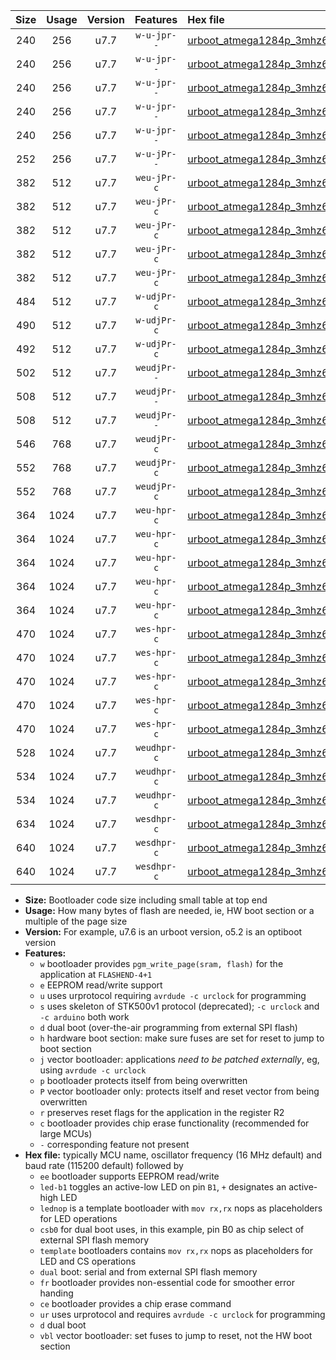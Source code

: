 |Size|Usage|Version|Features|Hex file|
|:-:|:-:|:-:|:-:|:--|
|240|256|u7.7|`w-u-jpr--`|[urboot_atmega1284p_3mhz6864_230400bps_led+b5_ur_vbl.hex](https://raw.githubusercontent.com/stefanrueger/urboot.hex/main/mcus/atmega1284p/fcpu_3mhz6864/230400_bps/urboot_atmega1284p_3mhz6864_230400bps_led+b5_ur_vbl.hex)|
|240|256|u7.7|`w-u-jpr--`|[urboot_atmega1284p_3mhz6864_230400bps_led+b7_ur_vbl.hex](https://raw.githubusercontent.com/stefanrueger/urboot.hex/main/mcus/atmega1284p/fcpu_3mhz6864/230400_bps/urboot_atmega1284p_3mhz6864_230400bps_led+b7_ur_vbl.hex)|
|240|256|u7.7|`w-u-jpr--`|[urboot_atmega1284p_3mhz6864_230400bps_led+c7_ur_vbl.hex](https://raw.githubusercontent.com/stefanrueger/urboot.hex/main/mcus/atmega1284p/fcpu_3mhz6864/230400_bps/urboot_atmega1284p_3mhz6864_230400bps_led+c7_ur_vbl.hex)|
|240|256|u7.7|`w-u-jpr--`|[urboot_atmega1284p_3mhz6864_230400bps_led+d7_ur_vbl.hex](https://raw.githubusercontent.com/stefanrueger/urboot.hex/main/mcus/atmega1284p/fcpu_3mhz6864/230400_bps/urboot_atmega1284p_3mhz6864_230400bps_led+d7_ur_vbl.hex)|
|240|256|u7.7|`w-u-jpr--`|[urboot_atmega1284p_3mhz6864_230400bps_lednop_ur_vbl.hex](https://raw.githubusercontent.com/stefanrueger/urboot.hex/main/mcus/atmega1284p/fcpu_3mhz6864/230400_bps/urboot_atmega1284p_3mhz6864_230400bps_lednop_ur_vbl.hex)|
|252|256|u7.7|`w-u-jPr--`|[urboot_atmega1284p_3mhz6864_230400bps_ur_vbl.hex](https://raw.githubusercontent.com/stefanrueger/urboot.hex/main/mcus/atmega1284p/fcpu_3mhz6864/230400_bps/urboot_atmega1284p_3mhz6864_230400bps_ur_vbl.hex)|
|382|512|u7.7|`weu-jPr-c`|[urboot_atmega1284p_3mhz6864_230400bps_ee_led+b5_fr_ce_ur_vbl.hex](https://raw.githubusercontent.com/stefanrueger/urboot.hex/main/mcus/atmega1284p/fcpu_3mhz6864/230400_bps/urboot_atmega1284p_3mhz6864_230400bps_ee_led+b5_fr_ce_ur_vbl.hex)|
|382|512|u7.7|`weu-jPr-c`|[urboot_atmega1284p_3mhz6864_230400bps_ee_led+b7_fr_ce_ur_vbl.hex](https://raw.githubusercontent.com/stefanrueger/urboot.hex/main/mcus/atmega1284p/fcpu_3mhz6864/230400_bps/urboot_atmega1284p_3mhz6864_230400bps_ee_led+b7_fr_ce_ur_vbl.hex)|
|382|512|u7.7|`weu-jPr-c`|[urboot_atmega1284p_3mhz6864_230400bps_ee_led+c7_fr_ce_ur_vbl.hex](https://raw.githubusercontent.com/stefanrueger/urboot.hex/main/mcus/atmega1284p/fcpu_3mhz6864/230400_bps/urboot_atmega1284p_3mhz6864_230400bps_ee_led+c7_fr_ce_ur_vbl.hex)|
|382|512|u7.7|`weu-jPr-c`|[urboot_atmega1284p_3mhz6864_230400bps_ee_led+d7_fr_ce_ur_vbl.hex](https://raw.githubusercontent.com/stefanrueger/urboot.hex/main/mcus/atmega1284p/fcpu_3mhz6864/230400_bps/urboot_atmega1284p_3mhz6864_230400bps_ee_led+d7_fr_ce_ur_vbl.hex)|
|382|512|u7.7|`weu-jPr-c`|[urboot_atmega1284p_3mhz6864_230400bps_ee_lednop_fr_ce_ur_vbl.hex](https://raw.githubusercontent.com/stefanrueger/urboot.hex/main/mcus/atmega1284p/fcpu_3mhz6864/230400_bps/urboot_atmega1284p_3mhz6864_230400bps_ee_lednop_fr_ce_ur_vbl.hex)|
|484|512|u7.7|`w-udjPr-c`|[urboot_atmega1284p_3mhz6864_230400bps_led+c7_csb3_dual_fr_ce_ur_vbl.hex](https://raw.githubusercontent.com/stefanrueger/urboot.hex/main/mcus/atmega1284p/fcpu_3mhz6864/230400_bps/urboot_atmega1284p_3mhz6864_230400bps_led+c7_csb3_dual_fr_ce_ur_vbl.hex)|
|490|512|u7.7|`w-udjPr-c`|[urboot_atmega1284p_3mhz6864_230400bps_led+d7_csc7_dual_fr_ce_ur_vbl.hex](https://raw.githubusercontent.com/stefanrueger/urboot.hex/main/mcus/atmega1284p/fcpu_3mhz6864/230400_bps/urboot_atmega1284p_3mhz6864_230400bps_led+d7_csc7_dual_fr_ce_ur_vbl.hex)|
|492|512|u7.7|`w-udjPr-c`|[urboot_atmega1284p_3mhz6864_230400bps_template_dual_fr_ce_ur_vbl.hex](https://raw.githubusercontent.com/stefanrueger/urboot.hex/main/mcus/atmega1284p/fcpu_3mhz6864/230400_bps/urboot_atmega1284p_3mhz6864_230400bps_template_dual_fr_ce_ur_vbl.hex)|
|502|512|u7.7|`weudjPr--`|[urboot_atmega1284p_3mhz6864_230400bps_ee_led+c7_csb3_dual_fr_ur_vbl.hex](https://raw.githubusercontent.com/stefanrueger/urboot.hex/main/mcus/atmega1284p/fcpu_3mhz6864/230400_bps/urboot_atmega1284p_3mhz6864_230400bps_ee_led+c7_csb3_dual_fr_ur_vbl.hex)|
|508|512|u7.7|`weudjPr--`|[urboot_atmega1284p_3mhz6864_230400bps_ee_led+d7_csc7_dual_fr_ur_vbl.hex](https://raw.githubusercontent.com/stefanrueger/urboot.hex/main/mcus/atmega1284p/fcpu_3mhz6864/230400_bps/urboot_atmega1284p_3mhz6864_230400bps_ee_led+d7_csc7_dual_fr_ur_vbl.hex)|
|508|512|u7.7|`weudjPr--`|[urboot_atmega1284p_3mhz6864_230400bps_ee_template_dual_fr_ur_vbl.hex](https://raw.githubusercontent.com/stefanrueger/urboot.hex/main/mcus/atmega1284p/fcpu_3mhz6864/230400_bps/urboot_atmega1284p_3mhz6864_230400bps_ee_template_dual_fr_ur_vbl.hex)|
|546|768|u7.7|`weudjPr-c`|[urboot_atmega1284p_3mhz6864_230400bps_ee_led+c7_csb3_dual_fr_ce_ur_vbl.hex](https://raw.githubusercontent.com/stefanrueger/urboot.hex/main/mcus/atmega1284p/fcpu_3mhz6864/230400_bps/urboot_atmega1284p_3mhz6864_230400bps_ee_led+c7_csb3_dual_fr_ce_ur_vbl.hex)|
|552|768|u7.7|`weudjPr-c`|[urboot_atmega1284p_3mhz6864_230400bps_ee_led+d7_csc7_dual_fr_ce_ur_vbl.hex](https://raw.githubusercontent.com/stefanrueger/urboot.hex/main/mcus/atmega1284p/fcpu_3mhz6864/230400_bps/urboot_atmega1284p_3mhz6864_230400bps_ee_led+d7_csc7_dual_fr_ce_ur_vbl.hex)|
|552|768|u7.7|`weudjPr-c`|[urboot_atmega1284p_3mhz6864_230400bps_ee_template_dual_fr_ce_ur_vbl.hex](https://raw.githubusercontent.com/stefanrueger/urboot.hex/main/mcus/atmega1284p/fcpu_3mhz6864/230400_bps/urboot_atmega1284p_3mhz6864_230400bps_ee_template_dual_fr_ce_ur_vbl.hex)|
|364|1024|u7.7|`weu-hpr-c`|[urboot_atmega1284p_3mhz6864_230400bps_ee_led+b5_fr_ce_ur.hex](https://raw.githubusercontent.com/stefanrueger/urboot.hex/main/mcus/atmega1284p/fcpu_3mhz6864/230400_bps/urboot_atmega1284p_3mhz6864_230400bps_ee_led+b5_fr_ce_ur.hex)|
|364|1024|u7.7|`weu-hpr-c`|[urboot_atmega1284p_3mhz6864_230400bps_ee_led+b7_fr_ce_ur.hex](https://raw.githubusercontent.com/stefanrueger/urboot.hex/main/mcus/atmega1284p/fcpu_3mhz6864/230400_bps/urboot_atmega1284p_3mhz6864_230400bps_ee_led+b7_fr_ce_ur.hex)|
|364|1024|u7.7|`weu-hpr-c`|[urboot_atmega1284p_3mhz6864_230400bps_ee_led+c7_fr_ce_ur.hex](https://raw.githubusercontent.com/stefanrueger/urboot.hex/main/mcus/atmega1284p/fcpu_3mhz6864/230400_bps/urboot_atmega1284p_3mhz6864_230400bps_ee_led+c7_fr_ce_ur.hex)|
|364|1024|u7.7|`weu-hpr-c`|[urboot_atmega1284p_3mhz6864_230400bps_ee_led+d7_fr_ce_ur.hex](https://raw.githubusercontent.com/stefanrueger/urboot.hex/main/mcus/atmega1284p/fcpu_3mhz6864/230400_bps/urboot_atmega1284p_3mhz6864_230400bps_ee_led+d7_fr_ce_ur.hex)|
|364|1024|u7.7|`weu-hpr-c`|[urboot_atmega1284p_3mhz6864_230400bps_ee_lednop_fr_ce_ur.hex](https://raw.githubusercontent.com/stefanrueger/urboot.hex/main/mcus/atmega1284p/fcpu_3mhz6864/230400_bps/urboot_atmega1284p_3mhz6864_230400bps_ee_lednop_fr_ce_ur.hex)|
|470|1024|u7.7|`wes-hpr-c`|[urboot_atmega1284p_3mhz6864_230400bps_ee_led+b5_fr_ce.hex](https://raw.githubusercontent.com/stefanrueger/urboot.hex/main/mcus/atmega1284p/fcpu_3mhz6864/230400_bps/urboot_atmega1284p_3mhz6864_230400bps_ee_led+b5_fr_ce.hex)|
|470|1024|u7.7|`wes-hpr-c`|[urboot_atmega1284p_3mhz6864_230400bps_ee_led+b7_fr_ce.hex](https://raw.githubusercontent.com/stefanrueger/urboot.hex/main/mcus/atmega1284p/fcpu_3mhz6864/230400_bps/urboot_atmega1284p_3mhz6864_230400bps_ee_led+b7_fr_ce.hex)|
|470|1024|u7.7|`wes-hpr-c`|[urboot_atmega1284p_3mhz6864_230400bps_ee_led+c7_fr_ce.hex](https://raw.githubusercontent.com/stefanrueger/urboot.hex/main/mcus/atmega1284p/fcpu_3mhz6864/230400_bps/urboot_atmega1284p_3mhz6864_230400bps_ee_led+c7_fr_ce.hex)|
|470|1024|u7.7|`wes-hpr-c`|[urboot_atmega1284p_3mhz6864_230400bps_ee_led+d7_fr_ce.hex](https://raw.githubusercontent.com/stefanrueger/urboot.hex/main/mcus/atmega1284p/fcpu_3mhz6864/230400_bps/urboot_atmega1284p_3mhz6864_230400bps_ee_led+d7_fr_ce.hex)|
|470|1024|u7.7|`wes-hpr-c`|[urboot_atmega1284p_3mhz6864_230400bps_ee_lednop_fr_ce.hex](https://raw.githubusercontent.com/stefanrueger/urboot.hex/main/mcus/atmega1284p/fcpu_3mhz6864/230400_bps/urboot_atmega1284p_3mhz6864_230400bps_ee_lednop_fr_ce.hex)|
|528|1024|u7.7|`weudhpr-c`|[urboot_atmega1284p_3mhz6864_230400bps_ee_led+c7_csb3_dual_fr_ce_ur.hex](https://raw.githubusercontent.com/stefanrueger/urboot.hex/main/mcus/atmega1284p/fcpu_3mhz6864/230400_bps/urboot_atmega1284p_3mhz6864_230400bps_ee_led+c7_csb3_dual_fr_ce_ur.hex)|
|534|1024|u7.7|`weudhpr-c`|[urboot_atmega1284p_3mhz6864_230400bps_ee_led+d7_csc7_dual_fr_ce_ur.hex](https://raw.githubusercontent.com/stefanrueger/urboot.hex/main/mcus/atmega1284p/fcpu_3mhz6864/230400_bps/urboot_atmega1284p_3mhz6864_230400bps_ee_led+d7_csc7_dual_fr_ce_ur.hex)|
|534|1024|u7.7|`weudhpr-c`|[urboot_atmega1284p_3mhz6864_230400bps_ee_template_dual_fr_ce_ur.hex](https://raw.githubusercontent.com/stefanrueger/urboot.hex/main/mcus/atmega1284p/fcpu_3mhz6864/230400_bps/urboot_atmega1284p_3mhz6864_230400bps_ee_template_dual_fr_ce_ur.hex)|
|634|1024|u7.7|`wesdhpr-c`|[urboot_atmega1284p_3mhz6864_230400bps_ee_led+c7_csb3_dual_fr_ce.hex](https://raw.githubusercontent.com/stefanrueger/urboot.hex/main/mcus/atmega1284p/fcpu_3mhz6864/230400_bps/urboot_atmega1284p_3mhz6864_230400bps_ee_led+c7_csb3_dual_fr_ce.hex)|
|640|1024|u7.7|`wesdhpr-c`|[urboot_atmega1284p_3mhz6864_230400bps_ee_led+d7_csc7_dual_fr_ce.hex](https://raw.githubusercontent.com/stefanrueger/urboot.hex/main/mcus/atmega1284p/fcpu_3mhz6864/230400_bps/urboot_atmega1284p_3mhz6864_230400bps_ee_led+d7_csc7_dual_fr_ce.hex)|
|640|1024|u7.7|`wesdhpr-c`|[urboot_atmega1284p_3mhz6864_230400bps_ee_template_dual_fr_ce.hex](https://raw.githubusercontent.com/stefanrueger/urboot.hex/main/mcus/atmega1284p/fcpu_3mhz6864/230400_bps/urboot_atmega1284p_3mhz6864_230400bps_ee_template_dual_fr_ce.hex)|

- **Size:** Bootloader code size including small table at top end
- **Usage:** How many bytes of flash are needed, ie, HW boot section or a multiple of the page size
- **Version:** For example, u7.6 is an urboot version, o5.2 is an optiboot version
- **Features:**
  + `w` bootloader provides `pgm_write_page(sram, flash)` for the application at `FLASHEND-4+1`
  + `e` EEPROM read/write support
  + `u` uses urprotocol requiring `avrdude -c urclock` for programming
  + `s` uses skeleton of STK500v1 protocol (deprecated); `-c urclock` and `-c arduino` both work
  + `d` dual boot (over-the-air programming from external SPI flash)
  + `h` hardware boot section: make sure fuses are set for reset to jump to boot section
  + `j` vector bootloader: applications *need to be patched externally*, eg, using `avrdude -c urclock`
  + `p` bootloader protects itself from being overwritten
  + `P` vector bootloader only: protects itself and reset vector from being overwritten
  + `r` preserves reset flags for the application in the register R2
  + `c` bootloader provides chip erase functionality (recommended for large MCUs)
  + `-` corresponding feature not present
- **Hex file:** typically MCU name, oscillator frequency (16 MHz default) and baud rate (115200 default) followed by
  + `ee` bootloader supports EEPROM read/write
  + `led-b1` toggles an active-low LED on pin `B1`, `+` designates an active-high LED
  + `lednop` is a template bootloader with `mov rx,rx` nops as placeholders for LED operations
  + `csb0` for dual boot uses, in this example, pin B0 as chip select of external SPI flash memory
  + `template` bootloaders contains `mov rx,rx` nops as placeholders for LED and CS operations
  + `dual` boot: serial and from external SPI flash memory
  + `fr` bootloader provides non-essential code for smoother error handing
  + `ce` bootloader provides a chip erase command
  + `ur` uses urprotocol and requires `avrdude -c urclock` for programming
  + `d` dual boot
  + `vbl` vector bootloader: set fuses to jump to reset, not the HW boot section
